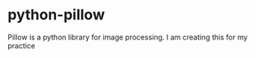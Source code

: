 # python-pillow

Pillow is a python library for image processing.
I am creating this for my practice
